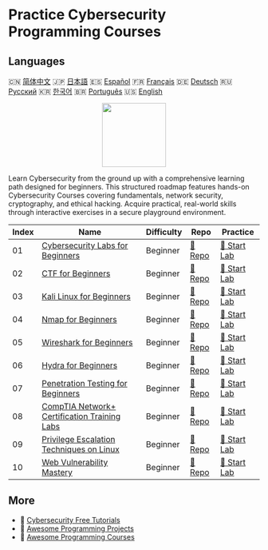 # Practice Cybersecurity Programming Courses

## Languages

🇨🇳 [简体中文](README_zh.md) 🇯🇵 [日本語](README_ja.md) 🇪🇸 [Español](README_es.md) 🇫🇷 [Français](README_fr.md) 🇩🇪 [Deutsch](README_de.md) 🇷🇺 [Русский](README_ru.md) 🇰🇷 [한국어](README_ko.md) 🇧🇷 [Português](README_pt.md) 🇺🇸 [English](README.md) 

<div align="center">
<img width="128px" src="https://file.labex.io/path/Xke24vJbuOBk.png">
</div>

Learn Cybersecurity from the ground up with a comprehensive learning path designed for beginners. This structured roadmap features hands-on Cybersecurity Courses covering fundamentals, network security, cryptography, and ethical hacking. Acquire practical, real-world skills through interactive exercises in a secure playground environment.

|   Index | Name                                                                                                          | Difficulty   | Repo                                                                              | Practice                                                                          |
|---------|---------------------------------------------------------------------------------------------------------------|--------------|-----------------------------------------------------------------------------------|-----------------------------------------------------------------------------------|
|      01 | [Cybersecurity Labs for Beginners](https://labex.io/courses/cybersecurity-labs-for-beginners)                 | Beginner     | [🔗 Repo](https://github.com/labex-labs/cybersecurity-labs-for-beginners)         | [🚀 Start Lab](https://labex.io/courses/cybersecurity-labs-for-beginners)         |
|      02 | [CTF for Beginners](https://labex.io/courses/ctf-for-beginners)                                               | Beginner     | [🔗 Repo](https://github.com/labex-labs/ctf-for-beginners)                        | [🚀 Start Lab](https://labex.io/courses/ctf-for-beginners)                        |
|      03 | [Kali Linux for Beginners](https://labex.io/courses/kali-linux-for-beginners)                                 | Beginner     | [🔗 Repo](https://github.com/labex-labs/kali-linux-for-beginners)                 | [🚀 Start Lab](https://labex.io/courses/kali-linux-for-beginners)                 |
|      04 | [Nmap for Beginners](https://labex.io/courses/nmap-for-beginners)                                             | Beginner     | [🔗 Repo](https://github.com/labex-labs/nmap-for-beginners)                       | [🚀 Start Lab](https://labex.io/courses/nmap-for-beginners)                       |
|      05 | [Wireshark for Beginners](https://labex.io/courses/wireshark-for-beginners)                                   | Beginner     | [🔗 Repo](https://github.com/labex-labs/wireshark-for-beginners)                  | [🚀 Start Lab](https://labex.io/courses/wireshark-for-beginners)                  |
|      06 | [Hydra for Beginners](https://labex.io/courses/hydra-for-beginners)                                           | Beginner     | [🔗 Repo](https://github.com/labex-labs/hydra-for-beginners)                      | [🚀 Start Lab](https://labex.io/courses/hydra-for-beginners)                      |
|      07 | [Penetration Testing for Beginners](https://labex.io/courses/penetration-testing-for-beginners)               | Beginner     | [🔗 Repo](https://github.com/labex-labs/penetration-testing-for-beginners)        | [🚀 Start Lab](https://labex.io/courses/penetration-testing-for-beginners)        |
|      08 | [CompTIA Network+ Certification Training Labs](https://labex.io/courses/comptia-network-plus-training-labs)   | Beginner     | [🔗 Repo](https://github.com/labex-labs/comptia-network-plus-training-labs)       | [🚀 Start Lab](https://labex.io/courses/comptia-network-plus-training-labs)       |
|      09 | [Privilege Escalation Techniques on Linux](https://labex.io/courses/privilege-escalation-techniques-on-linux) | Beginner     | [🔗 Repo](https://github.com/labex-labs/privilege-escalation-techniques-on-linux) | [🚀 Start Lab](https://labex.io/courses/privilege-escalation-techniques-on-linux) |
|      10 | [Web Vulnerability Mastery](https://labex.io/courses/web-vulnerability-mastery)                               | Beginner     | [🔗 Repo](https://github.com/labex-labs/web-vulnerability-mastery)                | [🚀 Start Lab](https://labex.io/courses/web-vulnerability-mastery)                |

## More

- 🔗 [Cybersecurity Free Tutorials](https://github.com/labex-labs/cybersecurity-free-tutorials)
- 🔗 [Awesome Programming Projects](https://github.com/labex-labs/awesome-programming-projects)
- 🔗 [Awesome Programming Courses](https://github.com/labex-labs/awesome-programming-courses)

